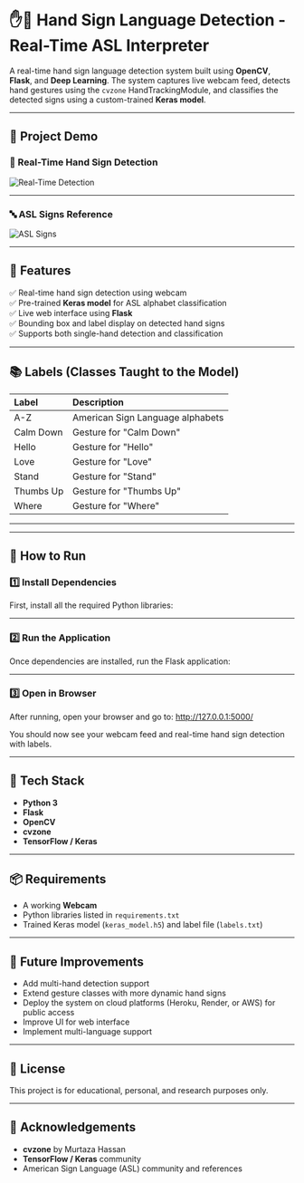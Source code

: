 # ✋🤟 Hand Sign Language Detection - Real-Time ASL Interpreter

A real-time hand sign language detection system built using **OpenCV**, **Flask**, and **Deep Learning**. The system captures live webcam feed, detects hand gestures using the `cvzone` HandTrackingModule, and classifies the detected signs using a custom-trained **Keras model**.

---

## 📸 Project Demo  

### 🔵 Real-Time Hand Sign Detection  

![Real-Time Detection](https://github.com/user-attachments/assets/f1c49d65-c580-40db-b7a5-ed6cb97cea21)

---

### 🔤 ASL Signs Reference  

![ASL Signs](https://github.com/user-attachments/assets/d946abec-ecc8-4141-84ab-13ba6f944fd9)


---

## 📂 Features  

✅ Real-time hand sign detection using webcam  
✅ Pre-trained **Keras model** for ASL alphabet classification  
✅ Live web interface using **Flask**  
✅ Bounding box and label display on detected hand signs  
✅ Supports both single-hand detection and classification  

---

## 📚 Labels (Classes Taught to the Model)

| Label         | Description             |
|:--------------|:------------------------|
| A-Z            | American Sign Language alphabets |
| Calm Down     | Gesture for "Calm Down"  |
| Hello         | Gesture for "Hello"      |
| Love          | Gesture for "Love"       |
| Stand         | Gesture for "Stand"      |
| Thumbs Up     | Gesture for "Thumbs Up"  |
| Where         | Gesture for "Where"      |

---

---

## 🚀 How to Run  

### 1️⃣ Install Dependencies  

First, install all the required Python libraries:


---

### 2️⃣ Run the Application  

Once dependencies are installed, run the Flask application:


---

### 3️⃣ Open in Browser  

After running, open your browser and go to:
http://127.0.0.1:5000/


You should now see your webcam feed and real-time hand sign detection with labels.

---

## 🧠 Tech Stack  

- **Python 3**
- **Flask**
- **OpenCV**
- **cvzone**
- **TensorFlow / Keras**

---

## 📦 Requirements  

- A working **Webcam**
- Python libraries listed in `requirements.txt`
- Trained Keras model (`keras_model.h5`) and label file (`labels.txt`)

---

## 🎯 Future Improvements  

- Add multi-hand detection support  
- Extend gesture classes with more dynamic hand signs  
- Deploy the system on cloud platforms (Heroku, Render, or AWS) for public access  
- Improve UI for web interface  
- Implement multi-language support  

---

## 📃 License  

This project is for educational, personal, and research purposes only.

---

## 🙌 Acknowledgements  

- **cvzone** by Murtaza Hassan  
- **TensorFlow / Keras** community  
- American Sign Language (ASL) community and references  

